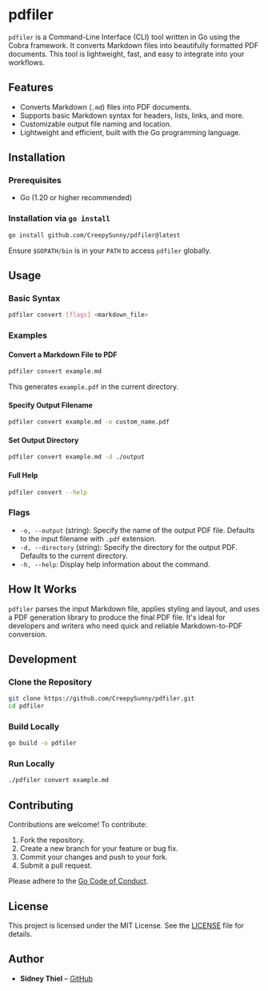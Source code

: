 # pdfiler

`pdfiler` is a Command-Line Interface (CLI) tool written in Go using the Cobra framework. It converts Markdown files into beautifully formatted PDF documents. This tool is lightweight, fast, and easy to integrate into your workflows.

## Features

- Converts Markdown (`.md`) files into PDF documents.
- Supports basic Markdown syntax for headers, lists, links, and more.
- Customizable output file naming and location.
- Lightweight and efficient, built with the Go programming language.

## Installation

### Prerequisites

- Go (1.20 or higher recommended)

### Installation via `go install`

```bash
go install github.com/CreepySunny/pdfiler@latest
```

Ensure `$GOPATH/bin` is in your `PATH` to access `pdfiler` globally.

## Usage

### Basic Syntax

```bash
pdfiler convert [flags] <markdown_file>
```

### Examples

#### Convert a Markdown File to PDF

```bash
pdfiler convert example.md
```

This generates `example.pdf` in the current directory.

#### Specify Output Filename

```bash
pdfiler convert example.md -o custom_name.pdf
```

#### Set Output Directory

```bash
pdfiler convert example.md -d ./output
```

#### Full Help

```bash
pdfiler convert --help
```

### Flags

- `-o, --output` (string): Specify the name of the output PDF file. Defaults to the input filename with `.pdf` extension.
- `-d, --directory` (string): Specify the directory for the output PDF. Defaults to the current directory.
- `-h, --help`: Display help information about the command.

## How It Works

`pdfiler` parses the input Markdown file, applies styling and layout, and uses a PDF generation library to produce the final PDF file. It's ideal for developers and writers who need quick and reliable Markdown-to-PDF conversion.

## Development

### Clone the Repository

```bash
git clone https://github.com/CreepySunny/pdfiler.git
cd pdfiler
```

### Build Locally

```bash
go build -o pdfiler
```

### Run Locally

```bash
./pdfiler convert example.md
```

## Contributing

Contributions are welcome! To contribute:

1. Fork the repository.
2. Create a new branch for your feature or bug fix.
3. Commit your changes and push to your fork.
4. Submit a pull request.

Please adhere to the [Go Code of Conduct](https://golang.org/conduct).

## License

This project is licensed under the MIT License. See the [LICENSE](LICENSE) file for details.

## Author

- **Sidney Thiel** – [GitHub](https://github.com/CreepySunny)
